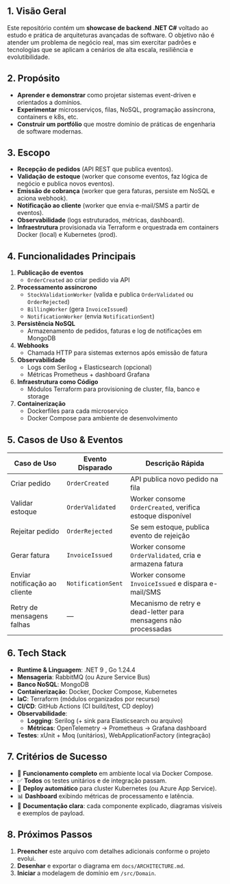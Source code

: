 ## 1. Visão Geral  
Este repositório contém um **showcase de backend .NET C#** voltado ao estudo e prática de arquiteturas avançadas de software. O objetivo não é atender um problema de negócio real, mas sim exercitar padrões e tecnologias que se aplicam a cenários de alta escala, resiliência e evolutibilidade.

## 2. Propósito  
- **Aprender e demonstrar** como projetar sistemas event-driven e orientados a domínios.  
- **Experimentar** microsserviços, filas, NoSQL, programação assíncrona, containers e k8s, etc.  
- **Construir um portfólio** que mostre domínio de práticas de engenharia de software modernas.

## 3. Escopo  
- **Recepção de pedidos** (API REST que publica eventos).  
- **Validação de estoque** (worker que consome eventos, faz lógica de negócio e publica novos eventos).  
- **Emissão de cobrança** (worker que gera faturas, persiste em NoSQL e aciona webhook).  
- **Notificação ao cliente** (worker que envia e-mail/SMS a partir de eventos).  
- **Observabilidade** (logs estruturados, métricas, dashboard).  
- **Infraestrutura** provisionada via Terraform e orquestrada em containers Docker (local) e Kubernetes (prod).

## 4. Funcionalidades Principais  
1. **Publicação de eventos**  
   - `OrderCreated` ao criar pedido via API  
2. **Processamento assíncrono**  
   - `StockValidationWorker` (valida e publica `OrderValidated` ou `OrderRejected`)  
   - `BillingWorker` (gera `InvoiceIssued`)  
   - `NotificationWorker` (envia `NotificationSent`)  
3. **Persistência NoSQL**  
   - Armazenamento de pedidos, faturas e log de notificações em MongoDB  
4. **Webhooks**  
   - Chamada HTTP para sistemas externos após emissão de fatura  
5. **Observabilidade**  
   - Logs com Serilog + Elasticsearch (opcional)  
   - Métricas Prometheus + dashboard Grafana  
6. **Infraestrutura como Código**  
   - Módulos Terraform para provisioning de cluster, fila, banco e storage  
7. **Containerização**  
   - Dockerfiles para cada microserviço  
   - Docker Compose para ambiente de desenvolvimento

## 5. Casos de Uso & Eventos

| Caso de Uso                       | Evento Disparado    | Descrição Rápida                                            |
|-----------------------------------|---------------------|-------------------------------------------------------------|
| Criar pedido                      | `OrderCreated`      | API publica novo pedido na fila                            |
| Validar estoque                   | `OrderValidated`    | Worker consome `OrderCreated`, verifica estoque disponível  |
| Rejeitar pedido                   | `OrderRejected`     | Se sem estoque, publica evento de rejeição                  |
| Gerar fatura                      | `InvoiceIssued`     | Worker consome `OrderValidated`, cria e armazena fatura     |
| Enviar notificação ao cliente     | `NotificationSent`  | Worker consome `InvoiceIssued` e dispara e-mail/SMS         |
| Retry de mensagens falhas         | —                   | Mecanismo de retry e dead-letter para mensagens não processadas |

## 6. Tech Stack

- **Runtime & Linguagem**: .NET 9 , Go 1.24.4  
- **Mensageria**: RabbitMQ (ou Azure Service Bus)  
- **Banco NoSQL**: MongoDB  
- **Containerização**: Docker, Docker Compose, Kubernetes
- **IaC**: Terraform (módulos organizados por recurso)  
- **CI/CD**: GitHub Actions (CI build/test, CD deploy)  
- **Observabilidade**:  
  - **Logging**: Serilog (+ sink para Elasticsearch ou arquivo)  
  - **Métricas**: OpenTelemetry → Prometheus → Grafana dashboard  
- **Testes**: xUnit + Moq (unitários), WebApplicationFactory (integração)


## 7. Critérios de Sucesso  
- 🎯 **Funcionamento completo** em ambiente local via Docker Compose.  
- ✅ **Todos** os testes unitários e de integração passam.  
- 🚀 **Deploy automático** para cluster Kubernetes (ou Azure App Service).  
- 📊 **Dashboard** exibindo métricas de processamento e latência.  
- 📄 **Documentação clara**: cada componente explicado, diagramas visíveis e exemplos de payload.

## 8. Próximos Passos  
1. **Preencher** este arquivo com detalhes adicionais conforme o projeto evolui.  
2. **Desenhar** e exportar o diagrama em `docs/ARCHITECTURE.md`.  
3. **Iniciar** a modelagem de domínio em `/src/Domain`.  
